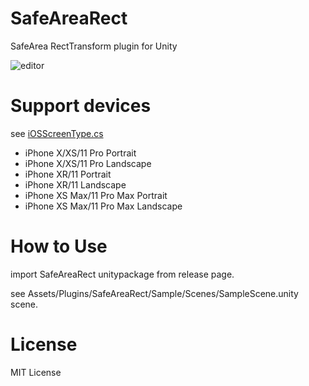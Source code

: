 # SafeAreaRect
SafeArea RectTransform plugin for Unity

![editor](https://github.com/kado-yasuyuki/SafeAreaRect/blob/master/doc/editor.png)

# Support devices

see [iOSScreenType.cs](https://github.com/kado-yasuyuki/SafeAreaRect/blob/master/Assets/Plugins/SafeAreaRect/Scripts/Screens/iOSScreenType.cs)

- iPhone X/XS/11 Pro Portrait
- iPhone X/XS/11 Pro Landscape
- iPhone XR/11 Portrait
- iPhone XR/11 Landscape
- iPhone XS Max/11 Pro Max Portrait
- iPhone XS Max/11 Pro Max Landscape

# How to Use

import SafeAreaRect unitypackage from release page.

see Assets/Plugins/SafeAreaRect/Sample/Scenes/SampleScene.unity scene.

# License

MIT License
